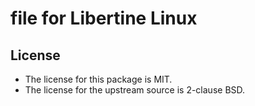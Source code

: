 # file for Libertine Linux

## License

* The license for this package is MIT.
* The license for the upstream source is 2-clause BSD.
